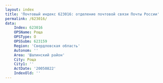 ```yaml
---
layout: index
title: 'Почтовый индекс 623016: отделение почтовой связи Почты России'
permalink: /623016/
data:
    Index: 623016
    OPSName: Роща
    OPSType: О
    OPSSubm: 623159
    Region: 'Свердловская область'
    Autonom: ''
    Area: 'Шалинский район'
    City: Роща
    City1: ''
    ActDate: '20050822'
    IndexOld: ''
---
```

